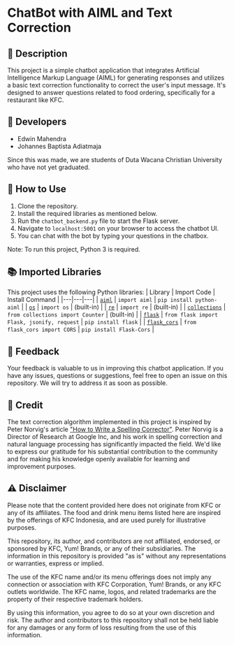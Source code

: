 # ChatBot with AIML and Text Correction

## 📝 Description
This project is a simple chatbot application that integrates Artificial Intelligence Markup Language (AIML) for generating responses and utilizes a basic text correction functionality to correct the user's input message. It's designed to answer questions related to food ordering, specifically for a restaurant like KFC.

## 👥 Developers
- Edwin Mahendra
- Johannes Baptista Adiatmaja

Since this was made, we are students of Duta Wacana Christian University who have not yet graduated.

## 🚀 How to Use
1. Clone the repository.
2. Install the required libraries as mentioned below.
3. Run the `chatbot_backend.py` file to start the Flask server.
4. Navigate to `localhost:5001` on your browser to access the chatbot UI.
5. You can chat with the bot by typing your questions in the chatbox.

Note: To run this project, Python 3 is required.

## 📚 Imported Libraries
This project uses the following Python libraries:
| Library | Import Code | Install Command |
|---|---|---|
| [`aiml`](https://pypi.org/project/python-aiml/) | `import aiml` | `pip install python-aiml` |
| [`os`](https://docs.python.org/3/library/os.html) | `import os` | (built-in) |
| [`re`](https://docs.python.org/3/library/re.html) | `import re` | (built-in) |
| [`collections`](https://docs.python.org/3/library/collections.html) | `from collections import Counter` | (built-in) |
| [`flask`](https://pypi.org/project/Flask/) | `from flask import Flask, jsonify, request` | `pip install flask` |
| [`flask_cors`](https://pypi.org/project/Flask-Cors/) | `from flask_cors import CORS` | `pip install Flask-Cors` |

## 📢 Feedback
Your feedback is valuable to us in improving this chatbot application. If you have any issues, questions or suggestions, feel free to open an issue on this repository. We will try to address it as soon as possible.

## 🏅 Credit
The text correction algorithm implemented in this project is inspired by Peter Norvig's article ["How to Write a Spelling Corrector"](https://norvig.com/spell-correct.html). Peter Norvig is a Director of Research at Google Inc, and his work in spelling correction and natural language processing has significantly impacted the field. We'd like to express our gratitude for his substantial contribution to the community and for making his knowledge openly available for learning and improvement purposes.

##  ⚠️ Disclaimer

Please note that the content provided here does not originate from KFC or any of its affiliates. The food and drink menu items listed here are inspired by the offerings of KFC Indonesia, and are used purely for illustrative purposes. 

This repository, its author, and contributors are not affiliated, endorsed, or sponsored by KFC, Yum! Brands, or any of their subsidiaries. The information in this repository is provided "as is" without any representations or warranties, express or implied. 

The use of the KFC name and/or its menu offerings does not imply any connection or association with KFC Corporation, Yum! Brands, or any KFC outlets worldwide. The KFC name, logos, and related trademarks are the property of their respective trademark holders.

By using this information, you agree to do so at your own discretion and risk. The author and contributors to this repository shall not be held liable for any damages or any form of loss resulting from the use of this information.
